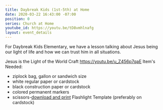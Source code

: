 ```yaml
---
title: Daybreak Kids (1st-5th) at Home
date: 2020-03-22 16:43:00 -07:00
position: 0
series: Church at Home
youtube_id: https://youtu.be/tD8vmhlnafg
layout: event_details
---
```


For Daybreak Kids Elementary, we have a lesson talking about Jesus being our light of life and how we can trust him in all situations.


Jesus is the Light of the World Craft
https://youtu.be/u_Z456p7qaE
Item's Needed:
* ziplock bag, gallon or sandwich size
* white regular paper or cardstock
* black construction paper or cardstock
* colored permanent markers
* scissors-[download and print](https://daybreakchurch.us5.list-manage.com/track/click?u=0501b94a40436da9adff6eeaa&id=4bc95d3160&e=56ae8065e8) Flashlight Template (preferably on cardstock)